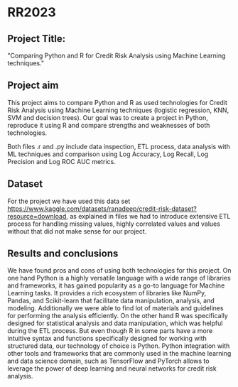 # RR2023
## Project Title:
"Comparing Python and R for Credit Risk Analysis using Machine Learning techniques."
## Project aim
This project aims to compare Python and R as used technologies for Credit Risk Analysis using Machine Learning techniques (logistic regression, KNN, SVM and decision trees). Our goal was to create a project in Python, reproduce it using R and compare strengths and weaknesses of both technologies. 

Both files .r and .py include data inspection, ETL process, data analysis with ML techniques and comparison using Log Accuracy, Log Recall, Log Precision and Log ROC AUC metrics.
## Dataset
For the project we have used this data set https://www.kaggle.com/datasets/ranadeep/credit-risk-dataset?resource=download, as explained in files we had to introduce extensive ETL process for handling missing values, highly correlated values and values without that did not make sense for our project.
## Results and conclusions 
We have found pros and cons of using both technologies for this project.
On one hand Python is a highly versatile language with a wide range of libraries and frameworks, it  has gained popularity as a go-to language for Machine Learning tasks.
It provides a rich ecosystem of libraries like NumPy, Pandas, and Scikit-learn that facilitate data manipulation, analysis, and modeling.
Additionally we were able to find lot of materials and guidelines for performing the analysis efficiently.
On the other hand R was specifically designed for statistical analysis and data manipulation, which was helpful during the ETL process.
But even though R in some parts have a more intuitive syntax and functions specifically designed for working with structured data, our technology of choice is Python.
Python integration with other tools and frameworks that are commonly used in the machine learning and data science domain,
such as TensorFlow and PyTorch allows to leverage the power of deep learning and neural networks for credit risk analysis.
